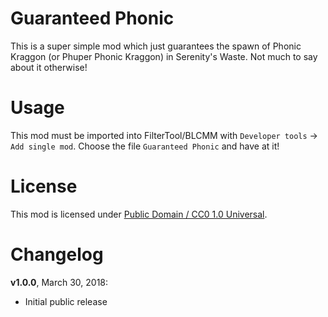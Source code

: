 Guaranteed Phonic
=================

This is a super simple mod which just guarantees the spawn of Phonic Kraggon
(or Phuper Phonic Kraggon) in Serenity's Waste.  Not much to say about it
otherwise!

Usage
=====

This mod must be imported into FilterTool/BLCMM with `Developer tools` ->
`Add single mod`.  Choose the file `Guaranteed Phonic` and have
at it!

License
=======

This mod is licensed under
[Public Domain / CC0 1.0 Universal](https://creativecommons.org/publicdomain/zero/1.0/).

Changelog
=========

**v1.0.0**, March 30, 2018:
 * Initial public release

